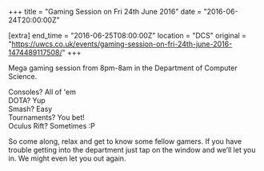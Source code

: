 +++
title = "Gaming Session on Fri 24th June 2016"
date = "2016-06-24T20:00:00Z"

[extra]
end_time = "2016-06-25T08:00:00Z"
location = "DCS"
original = "https://uwcs.co.uk/events/gaming-session-on-fri-24th-june-2016-1474489117508/"
+++

Mega gaming session from 8pm-8am in the Department of Computer Science.

Consoles? All of 'em  
DOTA? Yup  
Smash? Easy  
Tournaments? You bet\!  
Oculus Rift? Sometimes :P

So come along, relax and get to know some fellow gamers. If you have trouble getting into the department just tap on the window and we’ll let you in. We might even let you out again.

